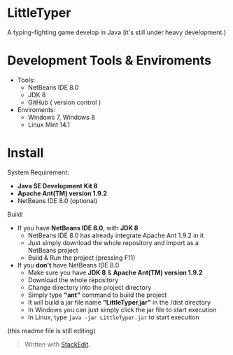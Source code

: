 LittleTyper
===========

A typing-fighting game develop in Java
(it's still under heavy development.)

Development Tools & Enviroments
====================
* Tools:
    * NetBeans IDE 8.0
    * JDK 8
    * GitHub  ( version control )
* Enviroments:
    * Windows 7, Windows 8
    * Linux Mint 14.1


Install
=============
System Requirement:

* **Java SE Development Kit 8**
* **Apache Ant(TM) version 1.9.2**
* NetBeans IDE 8.0 (optional)

Build:

* If you have **NetBeans IDE 8.0**, with **JDK 8** 
    * NetBeans IDE 8.0 has already integrate Apache Ant 1.9.2 in it
    * Just simply download the whole repository and import as a NetBeans project
    * Build & Run the project (pressing F11)
* If you **don't** have NetBeans IDE 8.0
    * Make sure you have **JDK 8** & **Apache Ant(TM) version 1.9.2**
    * Download the whole repository
    * Change directory into the project directory
    * Simply type **"ant"** command to build the project
    * It will build a jar file name **"LittleTyper.jar"** in the /dist directory
    * In Windows you can just simply click the jar file to start execution
    * In Linux, type `java -jar LittleTyper.jar` to start execution


(this readme file is still editing)



> Written with [StackEdit](https://stackedit.io/).
